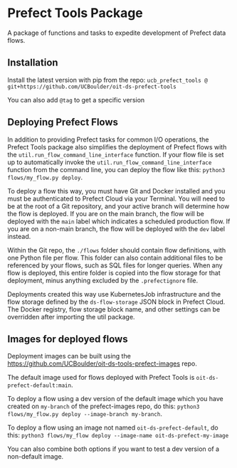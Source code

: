 # Prefect Tools Package

A package of functions and tasks to expedite development of Prefect data flows.

## Installation

Install the latest version with pip from the repo: `ucb_prefect_tools @ git+https://github.com/UCBoulder/oit-ds-prefect-tools`

You can also add `@tag` to get a specific version

## Deploying Prefect Flows

In addition to providing Prefect tasks for common I/O operations, the Prefect Tools package also simplifies the deployment of Prefect flows with the `util.run_flow_command_line_interface` function. If your flow file is set up to automatically invoke the `util.run_flow_command_line_interface` function from the command line, you can deploy the flow like this: `python3 flows/my_flow.py deploy`.

To deploy a flow this way, you must have Git and Docker installed and you must be authenticated to Prefect Cloud via your Terminal. You will need to be at the root of a Git repository, and your active branch will determine how the flow is deployed. If you are on the main branch, the flow will be deployed with the `main` label which indicates a scheduled production flow. If you are on a non-main branch, the flow will be deployed with the `dev` label instead.

Within the Git repo, the `./flows` folder should contain flow definitions, with one Python file per flow. This folder can also contain additional files to be referenced by your flows, such as SQL files for longer queries. When any flow is deployed, this entire folder is copied into the flow storage for that deployment, minus anything excluded by the `.prefectignore` file.

Deployments created this way use KubernetesJob infrastructure and the flow storage defined by the `ds-flow-storage` JSON block in Prefect Cloud. The Docker registry, flow storage block name, and other settings can be overridden after importing the util package.

## Images for deployed flows

Deployment images can be built using the https://github.com/UCBoulder/oit-ds-tools-prefect-images repo.

The default image used for flows deployed with Prefect Tools is `oit-ds-prefect-default:main`.

To deploy a flow using a dev version of the default image which you have created on `my-branch` of the prefect-images repo, do this: `python3 flows/my_flow.py deploy --image-branch my-branch`.

To deploy a flow using an image not named `oit-ds-prefect-default`, do this: `python3 flows/my_flow deploy --image-name oit-ds-prefect-my-image`

You can also combine both options if you want to test a dev version of a non-default image.
